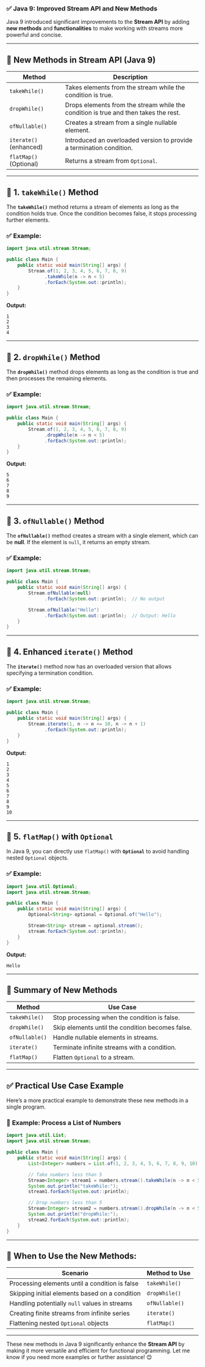 ### ✅ **Java 9: Improved Stream API and New Methods**

Java 9 introduced significant improvements to the **Stream API** by adding **new methods** and **functionalities** to make working with streams more powerful and concise.

---

## 🎯 **New Methods in Stream API (Java 9)**

| **Method**            | **Description**                                         |
|-----------------------|---------------------------------------------------------|
| `takeWhile()`         | Takes elements from the stream while the condition is true. |
| `dropWhile()`         | Drops elements from the stream while the condition is true and then takes the rest. |
| `ofNullable()`        | Creates a stream from a single nullable element.         |
| `iterate()` (enhanced)| Introduced an overloaded version to provide a termination condition. |
| `flatMap()` (Optional)| Returns a stream from `Optional`.                        |

---

## 🔧 **1. `takeWhile()` Method**

The **`takeWhile()`** method returns a stream of elements as long as the condition holds true. Once the condition becomes false, it stops processing further elements.

### ✅ **Example:**

```java
import java.util.stream.Stream;

public class Main {
    public static void main(String[] args) {
        Stream.of(1, 2, 3, 4, 5, 6, 7, 8, 9)
              .takeWhile(n -> n < 5)
              .forEach(System.out::println);
    }
}
```

**Output:**
```text
1
2
3
4
```

---

## 🔧 **2. `dropWhile()` Method**

The **`dropWhile()`** method drops elements as long as the condition is true and then processes the remaining elements.

### ✅ **Example:**

```java
import java.util.stream.Stream;

public class Main {
    public static void main(String[] args) {
        Stream.of(1, 2, 3, 4, 5, 6, 7, 8, 9)
              .dropWhile(n -> n < 5)
              .forEach(System.out::println);
    }
}
```

**Output:**
```text
5
6
7
8
9
```

---

## 🔧 **3. `ofNullable()` Method**

The **`ofNullable()`** method creates a stream with a single element, which can be **null**. If the element is `null`, it returns an empty stream.

### ✅ **Example:**

```java
import java.util.stream.Stream;

public class Main {
    public static void main(String[] args) {
        Stream.ofNullable(null)
              .forEach(System.out::println);  // No output

        Stream.ofNullable("Hello")
              .forEach(System.out::println);  // Output: Hello
    }
}
```

---

## 🔧 **4. Enhanced `iterate()` Method**

The **`iterate()`** method now has an overloaded version that allows specifying a termination condition.

### ✅ **Example:**

```java
import java.util.stream.Stream;

public class Main {
    public static void main(String[] args) {
        Stream.iterate(1, n -> n <= 10, n -> n + 1)
              .forEach(System.out::println);
    }
}
```

**Output:**
```text
1
2
3
4
5
6
7
8
9
10
```

---

## 🔧 **5. `flatMap()` with `Optional`**

In Java 9, you can directly use `flatMap()` with **`Optional`** to avoid handling nested `Optional` objects.

### ✅ **Example:**

```java
import java.util.Optional;
import java.util.stream.Stream;

public class Main {
    public static void main(String[] args) {
        Optional<String> optional = Optional.of("Hello");

        Stream<String> stream = optional.stream();
        stream.forEach(System.out::println);
    }
}
```

**Output:**
```text
Hello
```

---

## 🎯 **Summary of New Methods**

| **Method**     | **Use Case**                              |
|----------------|-------------------------------------------|
| `takeWhile()`  | Stop processing when the condition is false. |
| `dropWhile()`  | Skip elements until the condition becomes false. |
| `ofNullable()` | Handle nullable elements in streams.       |
| `iterate()`    | Terminate infinite streams with a condition. |
| `flatMap()`    | Flatten `Optional` to a stream.            |

---

## ✅ **Practical Use Case Example**

Here’s a more practical example to demonstrate these new methods in a single program.

### 📄 **Example: Process a List of Numbers**

```java
import java.util.List;
import java.util.stream.Stream;

public class Main {
    public static void main(String[] args) {
        List<Integer> numbers = List.of(1, 2, 3, 4, 5, 6, 7, 8, 9, 10);

        // Take numbers less than 5
        Stream<Integer> stream1 = numbers.stream().takeWhile(n -> n < 5);
        System.out.println("takeWhile:");
        stream1.forEach(System.out::println);

        // Drop numbers less than 5
        Stream<Integer> stream2 = numbers.stream().dropWhile(n -> n < 5);
        System.out.println("dropWhile:");
        stream2.forEach(System.out::println);
    }
}
```

---

## 🎯 **When to Use the New Methods:**

| **Scenario**               | **Method to Use** |
|----------------------------|-------------------|
| Processing elements until a condition is false | `takeWhile()`      |
| Skipping initial elements based on a condition | `dropWhile()`      |
| Handling potentially `null` values in streams  | `ofNullable()`     |
| Creating finite streams from infinite series   | `iterate()`        |
| Flattening nested `Optional` objects           | `flatMap()`        |

---

These new methods in Java 9 significantly enhance the **Stream API** by making it more versatile and efficient for functional programming. Let me know if you need more examples or further assistance! 😊
